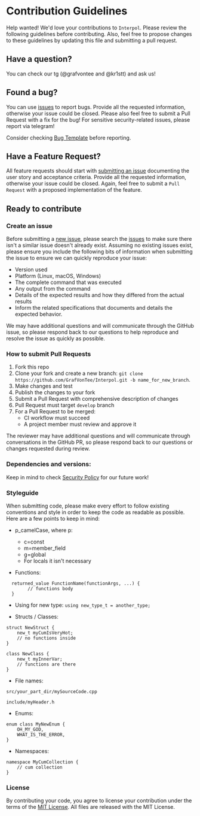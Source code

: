 # Contribution Guidelines

Help wanted! We'd love your contributions to `Interpol`. Please review the following guidelines before contributing. Also, feel free to propose changes to these guidelines by updating this file and submitting a pull request.

## Have a question?

You can check our tg (@grafvontee and @kr1stt) and ask us!

## Found a bug?
                            
You can use [issues](../../issues) to report bugs. Provide all the requested information, otherwise your issue could be closed. Please also feel free to submit a Pull Request with a fix for the bug! For sensitive security-related issues, please report via telegram!

Consider checking [Bug Template](.github/ISSUE_TEMPLATE/bug_report.md) before reporting.

## Have a Feature Request?

All feature requests should start with [submitting an issue](../../issues/new) documenting the user story and acceptance criteria. Provide all the requested information, otherwise your issue could be closed. Again, feel free to submit a `Pull Request` with a proposed implementation of the feature. 

## Ready to contribute

### Create an issue

Before submitting a [new issue](../../issues/new), please search the 
[issues](../../issues) to make sure there isn't a similar issue doesn't already exist. Assuming no existing issues exist, please ensure you include the following bits of information when submitting the issue to ensure we can quickly reproduce your issue:

* Version used
* Platform (Linux, macOS, Windows)
* The complete command that was executed
* Any output from the command
* Details of the expected results and how they differed from the actual results
* Inform the related specifications that documents and details the expected behavior.

We may have additional questions and will communicate through the GitHub issue, so please respond back to our questions to help reproduce and resolve the issue as quickly as possible.
### How to submit Pull Requests

1. Fork this repo
2. Clone your fork and create a new branch: `git clone https://github.com/GrafVonTee/Interpol.git -b name_for_new_branch`.
3. Make changes and test
4. Publish the changes to your fork
5. Submit a Pull Request with comprehensive description of changes
6. Pull Request must target `develop` branch
7. For a Pull Request to be merged:
   * CI workflow must succeed
   * A project member must review and approve it
   
The reviewer may have additional questions and will communicate through conversations in the GitHub PR, so please respond back to our questions or changes requested during review.

### Dependencies and versions:
Keep in mind to check [Security Policy](SECURITY.md) for our future work!

### <a name="style"></a> Styleguide

When submitting code, please make every effort to follow existing conventions and style in order to keep the code as readable as possible.  Here are a few points to keep in mind:

* p_camelCase, where p: 
  - c=const
  - m=member_field
  - g=global
  - For locals it isn't necessary


* Functions:
```
  returned_value FunctionName(functionArgs, ...) {
        // functions body
  }
```
* Using for new type:
```using new_type_t = another_type;```


* Structs / Classes:
```
struct NewStruct {
    new_t myCumIsVeryHot;
    // no functions inside
}

class NewClass {
    new_t myInnerVar;
    // functions are there
}
```

* File names:

```src/your_part_dir/mySourceCode.cpp```

```include/myHeader.h```


* Enums:
```
enum class MyNewEnum {
    OH_MY_GOD,
    WHAT_IS_THE_ERROR,
}
```

* Namespaces:
```
namespace MyCumCollection {
    // cum collection
}
```
### License

By contributing your code, you agree to license your contribution under the terms of the [MIT License](LICENSE). All files are released with the MIT License.
